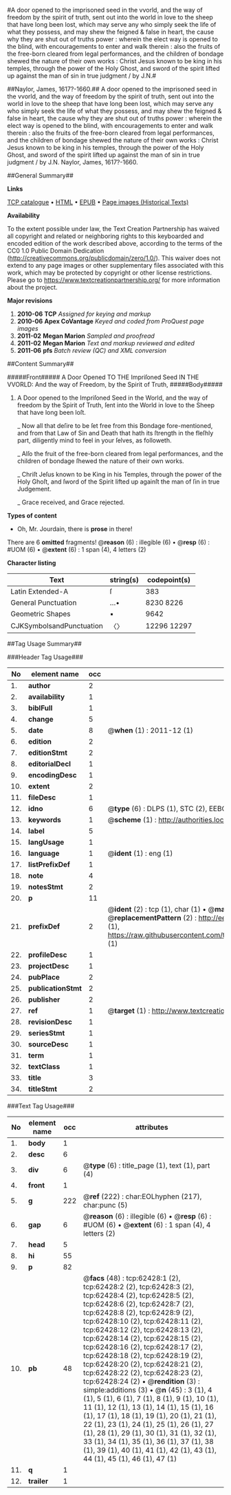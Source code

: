 #A door opened to the imprisoned seed in the vvorld, and the way of freedom by the spirit of truth, sent out into the world in love to the sheep that have long been lost, which may serve any who simply seek the life of what they possess, and may shew the feigned & false in heart, the cause why they are shut out of truths power : wherein the elect way is opened to the blind, with encouragements to enter and walk therein : also the fruits of the free-born cleared from legal performances, and the children of bondage shewed the nature of their own works : Christ Jesus known to be king in his temples, through the power of the Holy Ghost, and sword of the spirit lifted up against the man of sin in true judgment / by J.N.#

##Naylor, James, 1617?-1660.##
A door opened to the imprisoned seed in the vvorld, and the way of freedom by the spirit of truth, sent out into the world in love to the sheep that have long been lost, which may serve any who simply seek the life of what they possess, and may shew the feigned & false in heart, the cause why they are shut out of truths power : wherein the elect way is opened to the blind, with encouragements to enter and walk therein : also the fruits of the free-born cleared from legal performances, and the children of bondage shewed the nature of their own works : Christ Jesus known to be king in his temples, through the power of the Holy Ghost, and sword of the spirit lifted up against the man of sin in true judgment / by J.N.
Naylor, James, 1617?-1660.

##General Summary##

**Links**

[TCP catalogue](http://www.ota.ox.ac.uk/tcp/)  • 
[HTML](http://tei.it.ox.ac.uk/tcp/Texts-HTML/free/A52/A52687.html)  • 
[EPUB](http://tei.it.ox.ac.uk/tcp/Texts-EPUB/free/A52/A52687.epub) • 
[Page images (Historical Texts)](https://historicaltexts.jisc.ac.uk/eebo-12493139e)

**Availability**

To the extent possible under law, the Text Creation Partnership has waived all copyright and related or neighboring rights to this keyboarded and encoded edition of the work described above, according to the terms of the CC0 1.0 Public Domain Dedication (http://creativecommons.org/publicdomain/zero/1.0/). This waiver does not extend to any page images or other supplementary files associated with this work, which may be protected by copyright or other license restrictions. Please go to https://www.textcreationpartnership.org/ for more information about the project.

**Major revisions**

1. __2010-06__ __TCP__ *Assigned for keying and markup*
1. __2010-06__ __Apex CoVantage__ *Keyed and coded from ProQuest page images*
1. __2011-02__ __Megan Marion__ *Sampled and proofread*
1. __2011-02__ __Megan Marion__ *Text and markup reviewed and edited*
1. __2011-06__ __pfs__ *Batch review (QC) and XML conversion*

##Content Summary##

#####Front#####
A Door Opened TO THE Impriſoned Seed IN THE VVORLD: And the way of Freedom, by the Spirit of Truth, 
#####Body#####

1. A Door opened to the Impriſoned Seed in the World, and the way of freedom by the Spirit of Truth, ſent into the World in love to the Sheep that have long been loſt.

    _ Now all that deſire to be ſet free from this Bondage fore-mentioned, and from that Law of Sin and Death that hath its ſtrength in the fleſhly part, diligently mind to feel in your ſelves, as followeth.

    _ Alſo the fruit of the free-born cleared from legal performances, and the children of bondage ſhewed the nature of their own works.

    _ Chriſt Jeſus known to be King in his Temples, through the power of the Holy Ghoſt, and ſword of the Spirit lifted up againſt the man of ſin in true Judgement.

    _ Grace received, and Grace rejected.

**Types of content**

  * Oh, Mr. Jourdain, there is **prose** in there!

There are 6 **omitted** fragments! 
 @__reason__ (6) : illegible (6)  •  @__resp__ (6) : #UOM (6)  •  @__extent__ (6) : 1 span (4), 4 letters (2)

**Character listing**


|Text|string(s)|codepoint(s)|
|---|---|---|
|Latin Extended-A|ſ|383|
|General Punctuation|…•|8230 8226|
|Geometric Shapes|▪|9642|
|CJKSymbolsandPunctuation|〈〉|12296 12297|

##Tag Usage Summary##

###Header Tag Usage###

|No|element name|occ|attributes|
|---|---|---|---|
|1.|__author__|2||
|2.|__availability__|1||
|3.|__biblFull__|1||
|4.|__change__|5||
|5.|__date__|8| @__when__ (1) : 2011-12 (1)|
|6.|__edition__|2||
|7.|__editionStmt__|2||
|8.|__editorialDecl__|1||
|9.|__encodingDesc__|1||
|10.|__extent__|2||
|11.|__fileDesc__|1||
|12.|__idno__|6| @__type__ (6) : DLPS (1), STC (2), EEBO-CITATION (1), OCLC (1), VID (1)|
|13.|__keywords__|1| @__scheme__ (1) : http://authorities.loc.gov/ (1)|
|14.|__label__|5||
|15.|__langUsage__|1||
|16.|__language__|1| @__ident__ (1) : eng (1)|
|17.|__listPrefixDef__|1||
|18.|__note__|4||
|19.|__notesStmt__|2||
|20.|__p__|11||
|21.|__prefixDef__|2| @__ident__ (2) : tcp (1), char (1)  •  @__matchPattern__ (2) : ([0-9\-]+):([0-9IVX]+) (1), (.+) (1)  •  @__replacementPattern__ (2) : http://eebo.chadwyck.com/downloadtiff?vid=$1&page=$2 (1), https://raw.githubusercontent.com/textcreationpartnership/Texts/master/tcpchars.xml#$1 (1)|
|22.|__profileDesc__|1||
|23.|__projectDesc__|1||
|24.|__pubPlace__|2||
|25.|__publicationStmt__|2||
|26.|__publisher__|2||
|27.|__ref__|1| @__target__ (1) : http://www.textcreationpartnership.org/docs/. (1)|
|28.|__revisionDesc__|1||
|29.|__seriesStmt__|1||
|30.|__sourceDesc__|1||
|31.|__term__|1||
|32.|__textClass__|1||
|33.|__title__|3||
|34.|__titleStmt__|2||


###Text Tag Usage###

|No|element name|occ|attributes|
|---|---|---|---|
|1.|__body__|1||
|2.|__desc__|6||
|3.|__div__|6| @__type__ (6) : title_page (1), text (1), part (4)|
|4.|__front__|1||
|5.|__g__|222| @__ref__ (222) : char:EOLhyphen (217), char:punc (5)|
|6.|__gap__|6| @__reason__ (6) : illegible (6)  •  @__resp__ (6) : #UOM (6)  •  @__extent__ (6) : 1 span (4), 4 letters (2)|
|7.|__head__|5||
|8.|__hi__|55||
|9.|__p__|82||
|10.|__pb__|48| @__facs__ (48) : tcp:62428:1 (2), tcp:62428:2 (2), tcp:62428:3 (2), tcp:62428:4 (2), tcp:62428:5 (2), tcp:62428:6 (2), tcp:62428:7 (2), tcp:62428:8 (2), tcp:62428:9 (2), tcp:62428:10 (2), tcp:62428:11 (2), tcp:62428:12 (2), tcp:62428:13 (2), tcp:62428:14 (2), tcp:62428:15 (2), tcp:62428:16 (2), tcp:62428:17 (2), tcp:62428:18 (2), tcp:62428:19 (2), tcp:62428:20 (2), tcp:62428:21 (2), tcp:62428:22 (2), tcp:62428:23 (2), tcp:62428:24 (2)  •  @__rendition__ (3) : simple:additions (3)  •  @__n__ (45) : 3 (1), 4 (1), 5 (1), 6 (1), 7 (1), 8 (1), 9 (1), 10 (1), 11 (1), 12 (1), 13 (1), 14 (1), 15 (1), 16 (1), 17 (1), 18 (1), 19 (1), 20 (1), 21 (1), 22 (1), 23 (1), 24 (1), 25 (1), 26 (1), 27 (1), 28 (1), 29 (1), 30 (1), 31 (1), 32 (1), 33 (1), 34 (1), 35 (1), 36 (1), 37 (1), 38 (1), 39 (1), 40 (1), 41 (1), 42 (1), 43 (1), 44 (1), 45 (1), 46 (1), 47 (1)|
|11.|__q__|1||
|12.|__trailer__|1||
